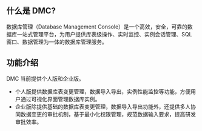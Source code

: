## 什么是 DMC?
数据库管理（Database Management Console）是一个高效，安全，可靠的数据库一站式管理平台，为用户提供库表级操作、实时监控、实例会话管理、SQL 窗口、数据管理为一体的数据库管理服务。

## 功能介绍

DMC 当前提供个人版和企业版。
- 个人版提供数据库表变更管理，数据导入导出，实例性能监控等功能，方便用户通过可视化界面管理数据库实例。
- 企业版除提供基础的数据库表变更管理，数据导入导出功能外，还提供多人协同数据变更的审批机制，基于最小化权限管理，规范数据输入要求，提高研发审批效率。


